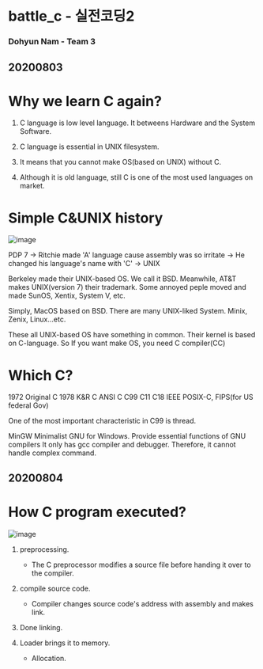 # battle_c - 실전코딩2

### Dohyun Nam - Team 3

## 20200803

# Why we learn C again? 

1. C language is low level language.
It betweens Hardware and the System Software.

2. C language is essential in UNIX filesystem.

3. It means that you cannot make OS(based on UNIX) without C.

4. Although it is old language, still C is one of the most used languages on market.

# Simple C&UNIX history

![image](/uploads/f58fdeb78e5378b602be0bb0d8d51e77/image.png)

PDP 7 -> Ritchie made 'A' language cause assembly was so irritate -> He changed his language's name
with 'C' -> UNIX 

Berkeley made their UNIX-based OS. We call it BSD.
Meanwhile, AT&T makes UNIX(version 7) their trademark.
Some annoyed peple moved and made SunOS, Xentix, System V, etc.

Simply, MacOS based on BSD. 
There are many UNIX-liked System. Minix, Zenix, Linux...etc.

These all UNIX-based OS have something in common. Their kernel is based on C-language.
So If you want make OS, you need C compiler(CC)

# Which C?

1972 Original C
1978 K&R C
ANSI C
C99
C11
C18
IEEE POSIX-C, FIPS(for US federal Gov)

One of the most important characteristic in C99 is thread.

MinGW
Minimalist GNU for Windows. Provide essential functions of GNU compilers
It only has gcc compiler and debugger. Therefore, it cannot handle complex command.

## 20200804

# How C program executed?

![image](/uploads/0082faefd87276c0fd22a125248fa556/image.png)
1. preprocessing. 
    - The C preprocessor modifies a source file before handing it over to the compiler.

2. compile source code. 
    - Compiler changes source code's address with assembly and makes link.

3. Done linking.

4. Loader brings it to memory.
    - Allocation.